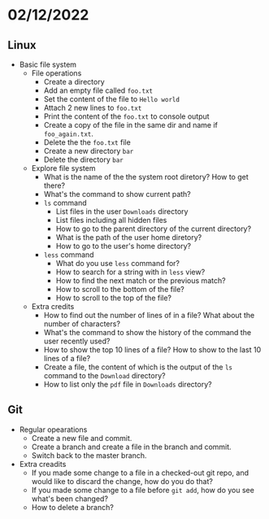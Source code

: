 # 02/12/2022
## Linux
- Basic file system
  - File operations 
    - Create a directory
    - Add an empty file called `foo.txt`
    - Set the content of the file to `Hello world`
    - Attach 2 new lines to  `foo.txt`
    - Print the content of the `foo.txt` to console output
    - Create a copy of the file in the same dir and name if `foo_again.txt`.
    - Delete the the `foo.txt` file
    - Create a new directory `bar`
    - Delete the directory `bar`
  - Explore file system
    - What is the name of the the system root diretory? How to get there?
    - What's the command to show current path?
    - `ls` command
      - List files in the user `Downloads` directory
      - List files including all hidden files
      - How to go to the parent directory of the current directory?
      - What is the path of the user home diretory?
      - How to go to the user's home directory?
    - `less` command
      - What do you use `less` command for?
      - How to search for a string with in `less` view?
      - How to find the next match or the previous match?
      - How to scroll to the bottom of the file?
      - How to scroll to the top of the file?
  - Extra credits
    - How to find out the number of lines of in a file? What about the number of characters?
    - What's the command to show the history of the command the user recently used?
    - How to show the top 10 lines of a file? How to show to the last 10 lines of a file?
    - Create a file, the content of which is the output of the `ls` command to the `Download` directory?
    - How to list only the `pdf` file in `Downloads` directory?
## Git
  - Regular opearations
    - Create a new file and commit.
    - Create a branch and create a file in the branch and commit.
    - Switch back to the master branch.
  - Extra creadits
    - If you made some change to a file in a checked-out git repo, and would like to discard the change, how do you do that?
    - If you made some change to a file before `git add`, how do you see what's been changed?
    - How to delete a branch?
